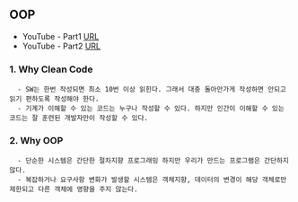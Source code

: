 ## OOP

- YouTube - Part1 <a href="https://www.youtube.com/watch?v=60lLSe1phks&list=PLeQ0NTYUDTmMM71Jn1scbEYdLFHz5ZqFA&index=1">URL</a>
- YouTube - Part2 <a href="https://www.youtube.com/watch?v=D8_mbdoGPrg&list=PLeQ0NTYUDTmMM71Jn1scbEYdLFHz5ZqFA&index=2&ab_channel=%EB%B0%B1%EB%AA%85%EC%84%9D">URL</a>

### 1. Why Clean Code

```text
  - SW는 한번 작성되면 최소 10번 이상 읽힌다. 그래서 대충 돌아만가게 작성하면 안되고 읽기 편하도록 작성해야 한다.
  - 기계가 이해할 수 있는 코드는 누구나 작성할 수 있다. 하지만 인간이 이해할 수 있는 코드는 잘 훈련된 개발자만이 작성할 수 있다.
```

### 2. Why OOP

```text
  - 단순한 시스템은 간단한 절차지향 프로그래밍 하지만 우리가 만드는 프로그램은 간단하지 않다.
  - 복잡하거나 요구사항 변화가 발생할 시스템은 객체지향, 데이터의 변경이 해당 객체로만 제한되고 다른 객체에 영향을 주지 않는다. 
```
